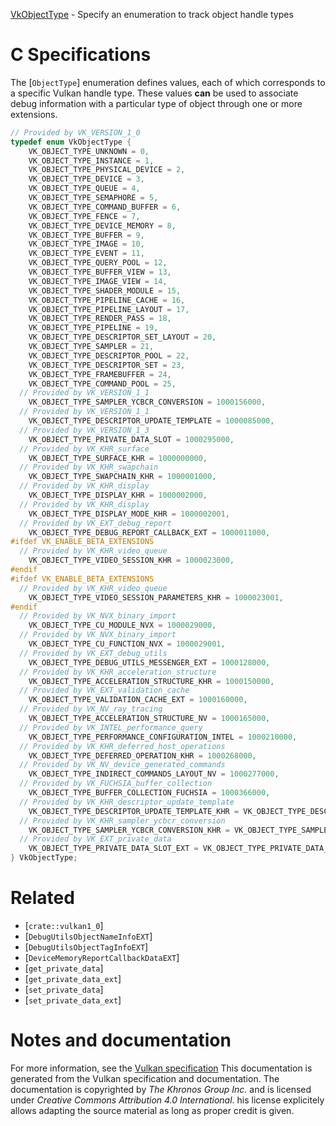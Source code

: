 [VkObjectType](https://www.khronos.org/registry/vulkan/specs/1.3-extensions/man/html/VkObjectType.html) - Specify an enumeration to track object handle types

# C Specifications
The [`ObjectType`] enumeration defines values, each of which corresponds
to a specific Vulkan handle type.
These values  **can**  be used to associate debug information with a particular
type of object through one or more extensions.
```c
// Provided by VK_VERSION_1_0
typedef enum VkObjectType {
    VK_OBJECT_TYPE_UNKNOWN = 0,
    VK_OBJECT_TYPE_INSTANCE = 1,
    VK_OBJECT_TYPE_PHYSICAL_DEVICE = 2,
    VK_OBJECT_TYPE_DEVICE = 3,
    VK_OBJECT_TYPE_QUEUE = 4,
    VK_OBJECT_TYPE_SEMAPHORE = 5,
    VK_OBJECT_TYPE_COMMAND_BUFFER = 6,
    VK_OBJECT_TYPE_FENCE = 7,
    VK_OBJECT_TYPE_DEVICE_MEMORY = 8,
    VK_OBJECT_TYPE_BUFFER = 9,
    VK_OBJECT_TYPE_IMAGE = 10,
    VK_OBJECT_TYPE_EVENT = 11,
    VK_OBJECT_TYPE_QUERY_POOL = 12,
    VK_OBJECT_TYPE_BUFFER_VIEW = 13,
    VK_OBJECT_TYPE_IMAGE_VIEW = 14,
    VK_OBJECT_TYPE_SHADER_MODULE = 15,
    VK_OBJECT_TYPE_PIPELINE_CACHE = 16,
    VK_OBJECT_TYPE_PIPELINE_LAYOUT = 17,
    VK_OBJECT_TYPE_RENDER_PASS = 18,
    VK_OBJECT_TYPE_PIPELINE = 19,
    VK_OBJECT_TYPE_DESCRIPTOR_SET_LAYOUT = 20,
    VK_OBJECT_TYPE_SAMPLER = 21,
    VK_OBJECT_TYPE_DESCRIPTOR_POOL = 22,
    VK_OBJECT_TYPE_DESCRIPTOR_SET = 23,
    VK_OBJECT_TYPE_FRAMEBUFFER = 24,
    VK_OBJECT_TYPE_COMMAND_POOL = 25,
  // Provided by VK_VERSION_1_1
    VK_OBJECT_TYPE_SAMPLER_YCBCR_CONVERSION = 1000156000,
  // Provided by VK_VERSION_1_1
    VK_OBJECT_TYPE_DESCRIPTOR_UPDATE_TEMPLATE = 1000085000,
  // Provided by VK_VERSION_1_3
    VK_OBJECT_TYPE_PRIVATE_DATA_SLOT = 1000295000,
  // Provided by VK_KHR_surface
    VK_OBJECT_TYPE_SURFACE_KHR = 1000000000,
  // Provided by VK_KHR_swapchain
    VK_OBJECT_TYPE_SWAPCHAIN_KHR = 1000001000,
  // Provided by VK_KHR_display
    VK_OBJECT_TYPE_DISPLAY_KHR = 1000002000,
  // Provided by VK_KHR_display
    VK_OBJECT_TYPE_DISPLAY_MODE_KHR = 1000002001,
  // Provided by VK_EXT_debug_report
    VK_OBJECT_TYPE_DEBUG_REPORT_CALLBACK_EXT = 1000011000,
#ifdef VK_ENABLE_BETA_EXTENSIONS
  // Provided by VK_KHR_video_queue
    VK_OBJECT_TYPE_VIDEO_SESSION_KHR = 1000023000,
#endif
#ifdef VK_ENABLE_BETA_EXTENSIONS
  // Provided by VK_KHR_video_queue
    VK_OBJECT_TYPE_VIDEO_SESSION_PARAMETERS_KHR = 1000023001,
#endif
  // Provided by VK_NVX_binary_import
    VK_OBJECT_TYPE_CU_MODULE_NVX = 1000029000,
  // Provided by VK_NVX_binary_import
    VK_OBJECT_TYPE_CU_FUNCTION_NVX = 1000029001,
  // Provided by VK_EXT_debug_utils
    VK_OBJECT_TYPE_DEBUG_UTILS_MESSENGER_EXT = 1000128000,
  // Provided by VK_KHR_acceleration_structure
    VK_OBJECT_TYPE_ACCELERATION_STRUCTURE_KHR = 1000150000,
  // Provided by VK_EXT_validation_cache
    VK_OBJECT_TYPE_VALIDATION_CACHE_EXT = 1000160000,
  // Provided by VK_NV_ray_tracing
    VK_OBJECT_TYPE_ACCELERATION_STRUCTURE_NV = 1000165000,
  // Provided by VK_INTEL_performance_query
    VK_OBJECT_TYPE_PERFORMANCE_CONFIGURATION_INTEL = 1000210000,
  // Provided by VK_KHR_deferred_host_operations
    VK_OBJECT_TYPE_DEFERRED_OPERATION_KHR = 1000268000,
  // Provided by VK_NV_device_generated_commands
    VK_OBJECT_TYPE_INDIRECT_COMMANDS_LAYOUT_NV = 1000277000,
  // Provided by VK_FUCHSIA_buffer_collection
    VK_OBJECT_TYPE_BUFFER_COLLECTION_FUCHSIA = 1000366000,
  // Provided by VK_KHR_descriptor_update_template
    VK_OBJECT_TYPE_DESCRIPTOR_UPDATE_TEMPLATE_KHR = VK_OBJECT_TYPE_DESCRIPTOR_UPDATE_TEMPLATE,
  // Provided by VK_KHR_sampler_ycbcr_conversion
    VK_OBJECT_TYPE_SAMPLER_YCBCR_CONVERSION_KHR = VK_OBJECT_TYPE_SAMPLER_YCBCR_CONVERSION,
  // Provided by VK_EXT_private_data
    VK_OBJECT_TYPE_PRIVATE_DATA_SLOT_EXT = VK_OBJECT_TYPE_PRIVATE_DATA_SLOT,
} VkObjectType;
```

# Related
- [`crate::vulkan1_0`]
- [`DebugUtilsObjectNameInfoEXT`]
- [`DebugUtilsObjectTagInfoEXT`]
- [`DeviceMemoryReportCallbackDataEXT`]
- [`get_private_data`]
- [`get_private_data_ext`]
- [`set_private_data`]
- [`set_private_data_ext`]

# Notes and documentation
For more information, see the [Vulkan specification](https://www.khronos.org/registry/vulkan/specs/1.3-extensions/html/vkspec.html)
This documentation is generated from the Vulkan specification and documentation.
The documentation is copyrighted by *The Khronos Group Inc.* and is licensed under *Creative Commons Attribution 4.0 International*.
his license explicitely allows adapting the source material as long as proper credit is given.
        